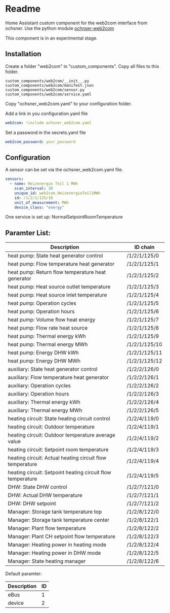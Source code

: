 # Readme

Home Assistant custom component for the web2com interface from ochsner.
Use the python module [ochnser-web2com](https://pypi.org/project/ochsner-web2com/)

This component is in an experimental stage.

## Installation

Create a folder "web2com" in "custom_components".
Copy all files to this folder.

```text
custom_components/web2com/__init__.py
custom_components/web2com/manifest.json
custom_components/web2com/sensor.py
custom_components/web2com/service.yaml
```

Copy "ochsner_web2com.yaml" to your configuration folder.

Add a link in you configuration.yaml file

```yaml
web2com: !include ochsner_web2com.yaml
```

Set a password in the secrets.yaml file

```yaml
web2com_password: your_password
```

## Configuration

A sensor can be set via the ochsner_web2com.yaml file.

```yaml
sensors:
  - name: Heizenergie Teil 1 MWh
    scan_interval: 30
    unique_id: web2com_HeizenergieTeil1MWh
    id: /1/2/1/125/10
    unit_of_measurement: MWh
    device_class: "energy"
```

One service is set up:
    NormalSetpointRoomTemperature

## Paramter List:

| Description                                                | ID chain      |
| ---------------------------------------------------------- | ------------- |
| heat pump: State heat generator control                    | /1/2/1/125/0  |
| heat pump: Flow temperature heat generator                 | /1/2/1/125/1  |
| heat pump: Return flow temperature heat generator          | /1/2/1/125/2  |
| heat pump: Heat source outlet temperature                  | /1/2/1/125/3  |
| heat pump: Heat source inlet temperature                   | /1/2/1/125/4  |
| heat pump: Operation cycles                                | /1/2/1/125/5  |
| heat pump: Operation hours                                 | /1/2/1/125/6  |
| heat pump: Volume flow heat energy                         | /1/2/1/125/7  |
| heat pump: Flow rate heat source                           | /1/2/1/125/8  |
| heat pump: Thermal energy kWh                              | /1/2/1/125/9  |
| heat pump: Thermal energy MWh                              | /1/2/1/125/10 |
| heat pump: Energy DHW kWh                                  | /1/2/1/125/11 |
| heat pump: Energy DHW MWh                                  | /1/2/1/125/12 |
| auxiliary: State heat generator control                    | /1/2/2/126/0  |
| auxiliary: Flow temperature heat generator                 | /1/2/2/126/1  |
| auxiliary: Operation cycles                                | /1/2/2/126/2  |
| auxiliary: Operation hours                                 | /1/2/2/126/3  |
| auxiliary: Thermal energy kWh                              | /1/2/2/126/4  |
| auxiliary: Thermal energy MWh                              | /1/2/2/126/5  |
| heating circuit: State heating circuit control             | /1/2/4/119/0  |
| heating circuit: Outdoor temperature                       | /1/2/4/119/1  |
| heating circuit: Outdoor temperature average value         | /1/2/4/119/2  |
| heating circuit: Setpoint room temperature                 | /1/2/4/119/3  |
| heating circuit: Actual heating circuit flow temperature   | /1/2/4/119/4  |
| heating circuit: Setpoint heating circuit flow temperature | /1/2/4/119/5  |
| DHW: State DHW control                                     | /1/2/7/121/0  |
| DHW: Actual DHW temperature                                | /1/2/7/121/1  |
| DHW: DHW setpoint                                          | /1/2/7/121/2  |
| Manager: Storage tank temperature top                      | /1/2/8/122/0  |
| Manager: Storage tank temperature center                   | /1/2/8/122/1  |
| Manager: Plant flow temperature                            | /1/2/8/122/2  |
| Manager: Plant CH setpoint flow temperature                | /1/2/8/122/3  |
| Manager: Heating power in heating mode                     | /1/2/8/122/4  |
| Manager: Heating power in DHW mode                         | /1/2/8/122/5  |
| Manager: State heating manager                             | /1/2/8/122/6  |

Default paramter:

| Description | ID  |
| ----------- | --- |
| eBus        | 1   |
| device      | 2   |
